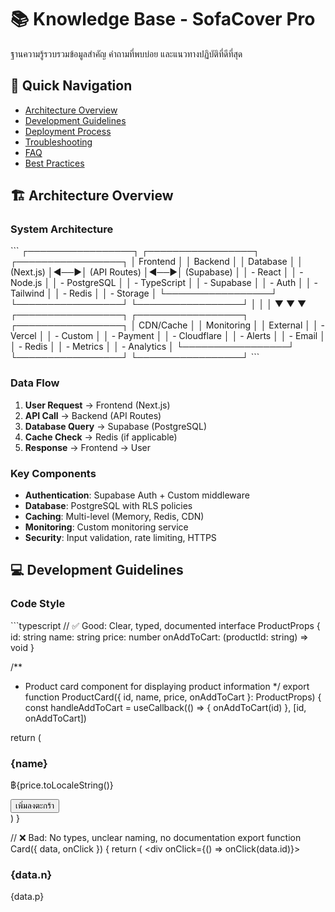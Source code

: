 # 📚 Knowledge Base - SofaCover Pro

ฐานความรู้รวบรวมข้อมูลสำคัญ คำถามที่พบบ่อย และแนวทางปฏิบัติที่ดีที่สุด

## 🎯 Quick Navigation

- [Architecture Overview](#architecture-overview)
- [Development Guidelines](#development-guidelines)
- [Deployment Process](#deployment-process)
- [Troubleshooting](#troubleshooting)
- [FAQ](#frequently-asked-questions)
- [Best Practices](#best-practices)

## 🏗️ Architecture Overview

### System Architecture
\`\`\`
┌─────────────────┐    ┌─────────────────┐    ┌─────────────────┐
│   Frontend      │    │   Backend       │    │   Database      │
│   (Next.js)     │◄──►│   (API Routes)  │◄──►│   (Supabase)    │
│   - React       │    │   - Node.js     │    │   - PostgreSQL  │
│   - TypeScript  │    │   - Supabase    │    │   - Auth        │
│   - Tailwind    │    │   - Redis       │    │   - Storage     │
└─────────────────┘    └─────────────────┘    └─────────────────┘
         │                       │                       │
         ▼                       ▼                       ▼
┌─────────────────┐    ┌─────────────────┐    ┌─────────────────┐
│   CDN/Cache     │    │   Monitoring    │    │   External      │
│   - Vercel      │    │   - Custom      │    │   - Payment     │
│   - Cloudflare  │    │   - Alerts      │    │   - Email       │
│   - Redis       │    │   - Metrics     │    │   - Analytics   │
└─────────────────┘    └─────────────────┘    └─────────────────┘
\`\`\`

### Data Flow
1. **User Request** → Frontend (Next.js)
2. **API Call** → Backend (API Routes)
3. **Database Query** → Supabase (PostgreSQL)
4. **Cache Check** → Redis (if applicable)
5. **Response** → Frontend → User

### Key Components
- **Authentication**: Supabase Auth + Custom middleware
- **Database**: PostgreSQL with RLS policies
- **Caching**: Multi-level (Memory, Redis, CDN)
- **Monitoring**: Custom monitoring service
- **Security**: Input validation, rate limiting, HTTPS

## 💻 Development Guidelines

### Code Style
\`\`\`typescript
// ✅ Good: Clear, typed, documented
interface ProductProps {
  id: string
  name: string
  price: number
  onAddToCart: (productId: string) => void
}

/**
 * Product card component for displaying product information
 */
export function ProductCard({ id, name, price, onAddToCart }: ProductProps) {
  const handleAddToCart = useCallback(() => {
    onAddToCart(id)
  }, [id, onAddToCart])

  return (
    <div className="rounded-lg border p-4 shadow-sm">
      <h3 className="text-lg font-semibold">{name}</h3>
      <p className="text-gray-600">฿{price.toLocaleString()}</p>
      <button 
        onClick={handleAddToCart}
        className="mt-2 rounded bg-blue-600 px-4 py-2 text-white hover:bg-blue-700"
      >
        เพิ่มลงตะกร้า
      </button>
    </div>
  )
}

// ❌ Bad: No types, unclear naming, no documentation
export function Card({ data, onClick }) {
  return (
    <div onClick={() => onClick(data.id)}>
      <h3>{data.n}</h3>
      <p>{data.p}</p>
